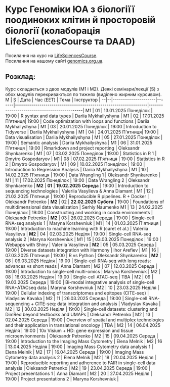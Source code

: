 # Курс Геноміки ЮА з біологіїї поодиноких клітин й просторовій біології (колаборація LifeSciencesCourse та DAAD)

Посилання на курс на [LifeSciencesCourse](http://lifesciencescourse.org/en/introduction-r-and-rna-sequencing).  
Посилання на нашому сайті [genomics.org.ua](https://genomics.org.ua/tag/2025-scrnaseq-spatial/).

## Розклад:
Курс складається з двох модулів (М1 і М2). Деякі семінари/лекції (S) з обох модулів перекриваються по тижнях (виділено жирним курсивом).
M | S | Дата                | Час (EET)   | Тема                                                            | Інструктор                                    |
--|--|---------------------|-------|-----------------------------------------------------------------|---------------------------------------------|
M1 | 01 | 13.01.2025 Понеділок | 19:00 | R syntax and data types                                           | Dariia Mykhailyshyna                           |
M1 | 02 | 17.01.2025 П'ятниця| 19:00 | Code optimization with loops and functions                                          | Dariia Mykhailyshyna                          |
M1 | 03 | 20.01.2025 Понеділок | 19:00 | Introduction to Tidyverse                 | Dariia Mykhailyshyna                             |
M1 | 04 | 24.01.2025 П'ятниця| 19:00 | Data visualisation               | Dariia Mykhailyshyna                             |
M1 | 05 | 27.01.2025 Понеділок | 19:00 | Semantic analysis                            | Dariia Mykhailyshyna                           |
M1 | 06 | 31.01.2025 П'ятниця | 19:00 | Rmarkdown and project reporting                            | Oleksandr Shynkarenko                           |
M1 | 07 | 03.02.2025 Понеділок | 19:00 | Statistics in R 1                            | Dmytro Gospodaryov                           |
M1 | 08 | 07.02.2025 П'ятниця | 19:00 | Statistics in R 2                            | Dmytro Gospodaryov                           |
M1 | 09 | 10.02.2025 Понеділок | 19:00 | Introduction to Regression Analysis | Dariia Mykhailyshyna                           |
M1 | 10 | 14.02.2025 П'ятниця | 19:00 | Data Wrangling 1                            | Oleksandr Shynkarenko                           |
M1 | 11 | 17.02.2025 Понеділок | 19:00 | Data Wrangling 2                            | Oleksandr Shynkarenko                           |
**M2** | **01** | **19.02.2025 Середа** | 19:00 | Introduction to sequencing technologies                             | Valeriia Vasylieva & Anna Diamant                           |
M1 | 12 | 21.02.2025 П'ятниця | 19:00 | Reproducible R pipelines. R + Docker                            | Oleksandr Petrenko                           |
**M2** | 02 | **22.02.2025 Субота** | 19:00 |  Foundations of multidimensional data visualization                             | Serhiy Naumenko
M1 | 13 | 24.02.2025 Понеділок | 19:00 | Constructing and working in conda environments                            | Oleksandr Petrenko                           |
**M2** | 03 | 26.02.2025 Середа | 19:00 |  Single-cell RNA-seq analysis 1 | Maryna Korshevniuk |
M1 | 14 | 01.03.2025 П'ятниця | 19:00 | Introduction to machine learning with R (caret et al.)                            | Valeriia Vasylieva                           |
**M2** | 04 | 02.03.2025 Неділя | 19:00 |  Single-cell RNA-seq analysis 2 | Maryna Korshevniuk |
M1 | 15 | 03.03.2025 Понеділок | 19:00 | Webapps with Shiny                            | Valeriia Vasylieva                           |
**M2** | 05 | 05.03.2025 Середа | 19:00 |  Diverse datasets integration with Harmony | Ihor Arefiev |
M1 | 16 | 07.03.2025 П'ятниця | 19:00 | R vs Python                            | Oleksandr Shynkarenko |
**M2** | 06 | 09.03.2025 Неділя | 19:00 |  Single-cell RNA-seq with long reads: advances vs short reads | Anna Diamant |
M2 | 07 | 12.03.2025 Середа | 19:00 |  Introduction to single-cell multi-omics | Maryna Korshevniuk |
M2 | 08 | 16.03.2025 Неділя | 19:00 | Single-cell ATAC-seq  | TBA |
M2 | 09 | 19.03.2025 Середа | 19:00 |  Bi-modal integrative analysis of single-cell RNA+ATACseq data | Maryna Korshevniuk |
M2 | 10 | 23.03.2025 Неділя | 19:00 | Cellular indexing of transcriptomes and epitopes (CITE-seq)  | Vladyslav Kavaka |
M2 | 11 | 26.03.2025 Середа | 19:00 |  Single-cell RNA-sequencing + CITE-seq: data integration and analysis | Vladyslav Kavaka |
M2 | 12 | 30.03.2025 Неділя | 19:00 | Single-cell datasets: clustering and DimRed beyond textbooks and UMAPs  | Oleksandr Petrenko |
M2 | 13 | 02.04.2025 Середа | 19:00 |  Overview of spatial and multiplex technologies and their application in translational oncology | TBA |
M2 | 14 | 06.04.2025 Неділя | 19:00 | 10x Visium + HD: gene expression and tissue microenvironments  | Oleksandr Petrenko |
M2 | 15 | 09.04.2025 Середа | 19:00 | Introduction to the Imaging Mass Cytometry  | Elena Melnik |
M2 | 16 | 13.04.2025 Неділя | 19:00 |  Imaging Mass Cytometry data analysis 1 | Elena Melnik |
M2 | 17 | 16.04.2025 Середа | 19:00 |   Imaging Mass Cytometry data analysis 2 | Elena Melnik |
M2 | 18 | 20.04.2025 Неділя | 19:00 | Reproducible reporting and adherence to FAIR in single-cell data analysis  | Oleksandr Petrenko |
M2 | 19 | 23.04.2025 Середа | 19:00 |  Project presentations 1  | Anna Diamant |
M2 | 20 | 27.04.2025 Неділя | 19:00 |  Project presentations 2  | Maryna Korshevniuk |

